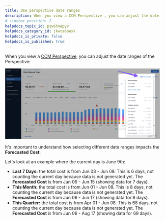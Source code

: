 ```yaml
---
title: Use perspective date ranges
description: When you view a CCM Perspective , you can adjust the date ranges of the Perspective --  It's important to understand how selecting different date ranges impacts the Forecasted Cost. Let's look at an exa…
# sidebar_position: 2
helpdocs_topic_id: pzw6hnepyv
helpdocs_category_id: jkwta6oexk
helpdocs_is_private: false
helpdocs_is_published: true
---
```


When you view a [CCM Perspective](../1-ccm-perspectives/1-create-cost-perspectives.md), you can adjust the date ranges of the Perspective:

![](./static/understanding-ccm-perspective-date-ranges-00.png)

It's important to understand how selecting different date ranges impacts the **Forecasted Cost**.

Let's look at an example where the current day is June 9th:

* **Last 7 Days:** the total cost is from Jun 03 - Jun 08. This is 6 days, not counting the current day because data is not generated yet. The **Forecasted Cost** is from Jun 09 - Jun 15 (showing data for 7 days).
* **This Month:** the total cost is from Jun 01 - Jun 08. This is 8 days, not counting the current day because data is not generated yet. The **Forecasted Cost** is from Jun 09 - Jun 17 (showing data for 9 days).
* **This Quarter:** the total cost is from Apr 01 - Jun 08. This is 68 days, not counting the current day because data is not generated yet. The **Forecasted Cost** is from Jun 09 - Aug 17 (showing data for 69 days).

